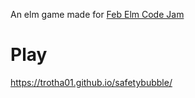 An elm game made for [Feb Elm Code Jam](http://elmgames.club/)

# Play
https://trotha01.github.io/safetybubble/
